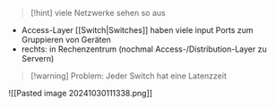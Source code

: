
> [!hint] viele Netzwerke sehen so aus


- Access-Layer [[Switch|Switches]] haben viele input Ports zum Gruppieren von Geräten
- rechts: in Rechenzentrum (nochmal Access-/Distribution-Layer zu Servern)

> [!warning] Problem: Jeder Switch hat eine Latenzzeit 



![[Pasted image 20241030111338.png]]